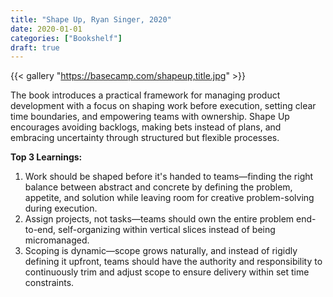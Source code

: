 ```yaml
---
title: "Shape Up, Ryan Singer, 2020"
date: 2020-01-01
categories: ["Bookshelf"]
draft: true
---
```


{{< gallery "https://basecamp.com/shapeup,title.jpg" >}}

The book introduces a practical framework for managing product development with a focus on shaping work before execution, setting clear time boundaries, and empowering teams with ownership. Shape Up encourages avoiding backlogs, making bets instead of plans, and embracing uncertainty through structured but flexible processes.

**Top 3 Learnings:**

1. Work should be shaped before it's handed to teams—finding the right balance between abstract and concrete by defining the problem, appetite, and solution while leaving room for creative problem-solving during execution.
2. Assign projects, not tasks—teams should own the entire problem end-to-end, self-organizing within vertical slices instead of being micromanaged.
3. Scoping is dynamic—scope grows naturally, and instead of rigidly defining it upfront, teams should have the authority and responsibility to continuously trim and adjust scope to ensure delivery within set time constraints.
